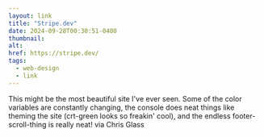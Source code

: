```yaml
---
layout: link
title: "Stripe.dev"
date: 2024-09-28T00:30:51-0400
thumbnail:
alt:
href: https://stripe.dev/
tags:
  - web-design
  - link
---
```


This might be the most beautiful site I've ever seen. Some of the color variables are constantly changing, the console does neat things like theming the site (crt-green looks so freakin' cool), and the endless footer-scroll-thing is really neat! via Chris Glass
